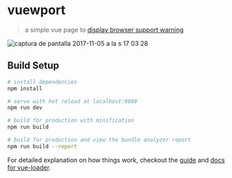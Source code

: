# vuewport

> a simple vue page to [display browser support warning](https://vuewport.eperedo.com/)

![captura de pantalla 2017-11-05 a la s 17 03 28](https://user-images.githubusercontent.com/461124/32419649-5058d9b8-c24b-11e7-8fd3-181aa398819c.png)

## Build Setup

``` bash
# install dependencies
npm install

# serve with hot reload at localhost:8080
npm run dev

# build for production with minification
npm run build

# build for production and view the bundle analyzer report
npm run build --report
```

For detailed explanation on how things work, checkout the [guide](http://vuejs-templates.github.io/webpack/) and [docs for vue-loader](http://vuejs.github.io/vue-loader).
